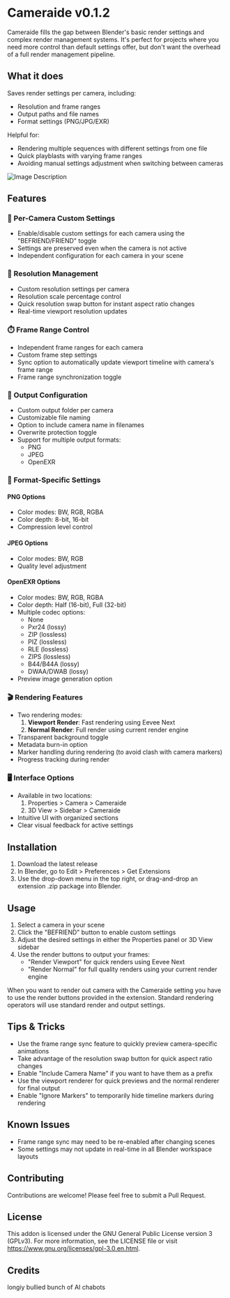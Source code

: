 # Cameraide v0.1.2
Cameraide fills the gap between Blender's basic render settings and complex render management systems. It's perfect for projects where you need more control than default settings offer, but don't want the overhead of a full render management pipeline.

## What it does

Saves render settings per camera, including:
- Resolution and frame ranges
- Output paths and file names
- Format settings (PNG/JPG/EXR)

Helpful for:
- Rendering multiple sequences with different settings from one file
- Quick playblasts with varying frame ranges
- Avoiding manual settings adjustment when switching between cameras

![Image Description](https://github.com/longiy/static-assets/blob/main/cameraide-assets/Cameraid_Preview.png)

## Features

### 🎥 Per-Camera Custom Settings
- Enable/disable custom settings for each camera using the "BEFRIEND/FRIEND" toggle
- Settings are preserved even when the camera is not active
- Independent configuration for each camera in your scene

### 📐 Resolution Management
- Custom resolution settings per camera
- Resolution scale percentage control
- Quick resolution swap button for instant aspect ratio changes
- Real-time viewport resolution updates

### ⏱️ Frame Range Control
- Independent frame ranges for each camera
- Custom frame step settings
- Sync option to automatically update viewport timeline with camera's frame range
- Frame range synchronization toggle

### 📂 Output Configuration
- Custom output folder per camera
- Customizable file naming
- Option to include camera name in filenames
- Overwrite protection toggle
- Support for multiple output formats:
  - PNG
  - JPEG
  - OpenEXR

### 🎨 Format-Specific Settings

#### PNG Options
- Color modes: BW, RGB, RGBA
- Color depth: 8-bit, 16-bit
- Compression level control

#### JPEG Options
- Color modes: BW, RGB
- Quality level adjustment

#### OpenEXR Options
- Color modes: BW, RGB, RGBA
- Color depth: Half (16-bit), Full (32-bit)
- Multiple codec options:
  - None
  - Pxr24 (lossy)
  - ZIP (lossless)
  - PIZ (lossless)
  - RLE (lossless)
  - ZIPS (lossless)
  - B44/B44A (lossy)
  - DWAA/DWAB (lossy)
- Preview image generation option

### 🎬 Rendering Features
- Two rendering modes:
  1. **Viewport Render**: Fast rendering using Eevee Next
  2. **Normal Render**: Full render using current render engine
- Transparent background toggle
- Metadata burn-in option
- Marker handling during rendering (to avoid clash with camera markers)
- Progress tracking during render

### 🖥️ Interface Options
- Available in two locations:
  1. Properties > Camera > Cameraide
  2. 3D View > Sidebar > Cameraide
- Intuitive UI with organized sections
- Clear visual feedback for active settings

## Installation

1. Download the latest release
2. In Blender, go to Edit > Preferences > Get Extensions
3. Use the drop-down menu in the top right, or drag-and-drop an extension .zip package into Blender.

## Usage

1. Select a camera in your scene
2. Click the "BEFRIEND" button to enable custom settings
3. Adjust the desired settings in either the Properties panel or 3D View sidebar
4. Use the render buttons to output your frames:
   - "Render Viewport" for quick renders using Eevee Next
   - "Render Normal" for full quality renders using your current render engine

When you want to render out camera with the Cameraide setting you have to use the render buttons provided in the extension. 
Standard rendering operators will use standard render and output settings.

## Tips & Tricks

- Use the frame range sync feature to quickly preview camera-specific animations
- Take advantage of the resolution swap button for quick aspect ratio changes
- Enable "Include Camera Name" if you want to have them as a prefix
- Use the viewport renderer for quick previews and the normal renderer for final output
- Enable "Ignore Markers" to temporarily hide timeline markers during rendering

## Known Issues

- Frame range sync may need to be re-enabled after changing scenes
- Some settings may not update in real-time in all Blender workspace layouts

## Contributing

Contributions are welcome! Please feel free to submit a Pull Request.

## License
This addon is licensed under the GNU General Public License version 3 (GPLv3).
For more information, see the LICENSE file or visit https://www.gnu.org/licenses/gpl-3.0.en.html.

## Credits

longiy bullied bunch of AI chabots 
